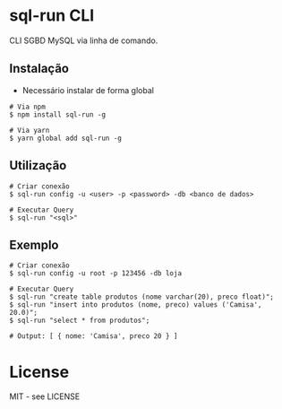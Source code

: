 # sql-run CLI

CLI SGBD MySQL via linha de comando.

## Instalação

- Necessário instalar de forma global

```shell
# Via npm
$ npm install sql-run -g

# Via yarn
$ yarn global add sql-run -g
```

## Utilização

```shell
# Criar conexão
$ sql-run config -u <user> -p <password> -db <banco de dados>

# Executar Query
$ sql-run "<sql>"
```

## Exemplo

```shell
# Criar conexão
$ sql-run config -u root -p 123456 -db loja

# Executar Query
$ sql-run "create table produtos (nome varchar(20), preco float)";
$ sql-run "insert into produtos (nome, preco) values ('Camisa', 20.0)";
$ sql-run "select * from produtos";

# Output: [ { nome: 'Camisa', preco 20 } ]
```

# License

MIT - see LICENSE

